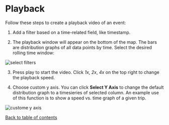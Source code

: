# Playback

Follow these steps to create a playback video of an event:
1. Add a filter based on a time-related field, like timestamp.

2. The playback window will appear on the bottom of the map. The bars are distribution graphs of all data points by time. Select the desired rolling time window:

![select filters](https://d1a3f4spazzrp4.cloudfront.net/kepler.gl/documentation/image23.png "select filters")

3. Press play to start the video. Click _1x_, _2x_, _4x_ on the top right to change the playback speed.

4. Choose custom y axis. You can click __Select Y Axis__ to change the default distribution graph to a timesieries of selected column. An example use of this function is to show a speed vs. time graph of a given trip.

![custome y axis](https://d1a3f4spazzrp4.cloudfront.net/kepler.gl/documentation/h-playback-2.png "select filters")


[Back to table of contents](./a-introduction.md)
